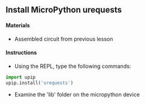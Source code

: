 ## Install MicroPython urequests

#### Materials
 - Assembled circuit from previous lesson

#### Instructions
 - Using the REPL, type the following commands:

```Python
import upip
upip.install('urequests')
```

 - Examine the 'lib' folder on the micropython device
